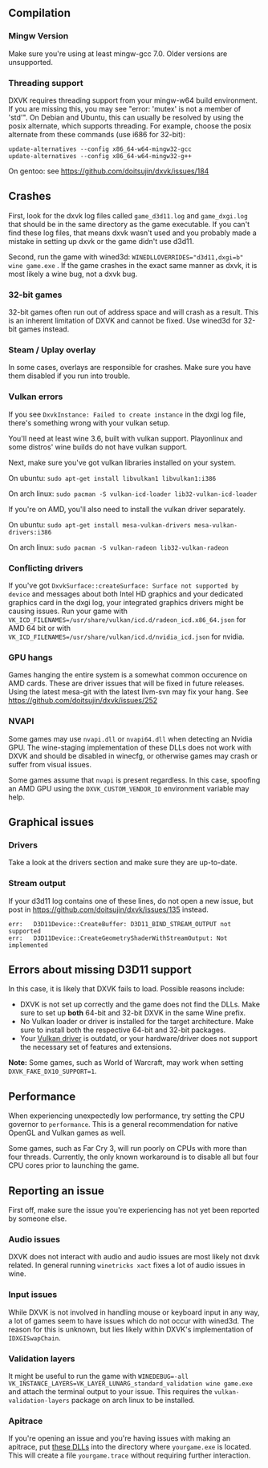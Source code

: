 ## Compilation
### Mingw Version
Make sure you're using at least mingw-gcc 7.0. Older versions are unsupported.

### Threading support
DXVK requires threading support from your mingw-w64 build environment. If you are missing this, you may see "error: 'mutex' is not a member of 'std'". On Debian and Ubuntu, this can usually be resolved by using the posix alternate, which supports threading. For example, choose the posix alternate from these commands (use i686 for 32-bit):

```
update-alternatives --config x86_64-w64-mingw32-gcc
update-alternatives --config x86_64-w64-mingw32-g++
```

On gentoo: see https://github.com/doitsujin/dxvk/issues/184

## Crashes
First, look for the dxvk log files called `game_d3d11.log` and `game_dxgi.log` that should be in the same directory as the game executable. If you can't find these log files, that means dxvk wasn't used and you probably made a mistake in setting up dxvk or the game didn't use d3d11.

Second, run the game with wined3d: `WINEDLLOVERRIDES="d3d11,dxgi=b" wine game.exe` . If the game crashes in the exact same manner as dxvk, it is most likely a wine bug, not a dxvk bug.

### 32-bit games

32-bit games often run out of address space and will crash as a result. This is an inherent limitation of DXVK and cannot be fixed. Use wined3d for 32-bit games instead.

### Steam / Uplay overlay

In some cases, overlays are responsible for crashes. Make sure you have them disabled if you run into trouble.

### Vulkan errors
If you see `DxvkInstance: Failed to create instance` in the dxgi log file, there's something wrong with your vulkan setup. 

You'll need at least wine 3.6, built with vulkan support. Playonlinux and some distros' wine builds do not have vulkan support.

Next, make sure you've got vulkan libraries installed on your system.

On ubuntu: `sudo apt-get install libvulkan1 libvulkan1:i386`

On arch linux: `sudo pacman -S vulkan-icd-loader lib32-vulkan-icd-loader`

If you're on AMD, you'll also need to install the vulkan driver separately.

On ubuntu: `sudo apt-get install mesa-vulkan-drivers mesa-vulkan-drivers:i386`

On arch linux: `sudo pacman -S vulkan-radeon lib32-vulkan-radeon`

### Conflicting drivers
If you've got `DxvkSurface::createSurface: Surface not supported by device` and messages about both Intel HD graphics and your dedicated graphics card in the dxgi log, your integrated graphics drivers might be causing issues. Run your game with `VK_ICD_FILENAMES=/usr/share/vulkan/icd.d/radeon_icd.x86_64.json` for AMD 64 bit or with `VK_ICD_FILENAMES=/usr/share/vulkan/icd.d/nvidia_icd.json` for nvidia.

### GPU hangs
Games hanging the entire system is a somewhat common occurence on AMD cards. These are driver issues that will be fixed in future releases. Using the latest mesa-git with the latest llvm-svn may fix your hang. See https://github.com/doitsujin/dxvk/issues/252

### NVAPI
Some games may use `nvapi.dll` or `nvapi64.dll` when detecting an Nvidia GPU. The wine-staging implementation of these DLLs does not work with DXVK and should be disabled in winecfg, or otherwise games may crash or suffer from visual issues.

Some games assume that `nvapi` is present regardless. In this case, spoofing an AMD GPU using the `DXVK_CUSTOM_VENDOR_ID` environment variable may help.

## Graphical issues
### Drivers
Take a look at the drivers section and make sure they are up-to-date.

### Stream output
If your d3d11 log contains one of these lines, do not open a new issue, but post in https://github.com/doitsujin/dxvk/issues/135 instead.
```
err:   D3D11Device::CreateBuffer: D3D11_BIND_STREAM_OUTPUT not supported
err:   D3D11Device::CreateGeometryShaderWithStreamOutput: Not implemented
```

## Errors about missing D3D11 support
In this case, it is likely that DXVK fails to load. Possible reasons include:
- DXVK is not set up correctly and the game does not find the DLLs. Make sure to set up **both** 64-bit and 32-bit DXVK in the same Wine prefix.
- No Vulkan loader or driver is installed for the target architecture. Make sure to install both the respective 64-bit and 32-bit packages.
- Your [Vulkan driver](https://github.com/doitsujin/dxvk/wiki/Driver-support) is outdatd, or your hardware/driver does not support the necessary set of features and extensions.

**Note:** Some games, such as World of Warcraft, may work when setting `DXVK_FAKE_DX10_SUPPORT=1`.

## Performance

When experiencing unexpectedly low performance, try setting the CPU governor to `performance`. This is a general recommendation for native OpenGL and Vulkan games as well.

Some games, such as Far Cry 3, will run poorly on CPUs with more than four threads. Currently, the only known workaround is to disable all but four CPU cores prior to launching the game.

## Reporting an issue
First off, make sure the issue you're experiencing has not yet been reported by someone else.

### Audio issues
DXVK does not interact with audio and audio issues are most likely not dxvk related. In general running `winetricks xact` fixes a lot of audio issues in wine.

### Input issues
While DXVK is not involved in handling mouse or keyboard input in any way, a lot of games seem to have issues which do not occur with wined3d. The reason for this is unknown, but lies likely within DXVK's implementation of `IDXGISwapChain`.

### Validation layers
It might be useful to run the game with `WINEDEBUG=-all VK_INSTANCE_LAYERS=VK_LAYER_LUNARG_standard_validation wine game.exe` and attach the terminal output to your issue. This requires the `vulkan-validation-layers` package on arch linux to be installed.

### Apitrace
If you're opening an issue and you're having issues with making an apitrace, put [these DLLs]( https://www.dropbox.com/sh/o769ius47wpu3pw/AABYFKQFFNsCsosXhl7_HReDa?dl=0) into the directory where `yourgame.exe` is located. This will create a file `yourgame.trace` without requiring further interaction.